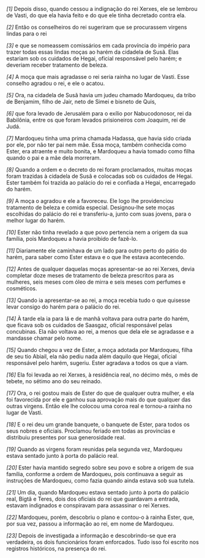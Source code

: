 *[1]* Depois disso, quando cessou a indignação do rei Xerxes, ele se lembrou de Vasti, do que ela havia feito e do que ele tinha decretado contra ela.

*[2]* Então os conselheiros do rei sugeriram que se procurassem virgens lindas para o rei

*[3]* e que se nomeassem comissários em cada província do império para trazer todas essas lindas moças ao harém da cidadela de Susã. Elas estariam sob os cuidados de Hegai, oficial responsável pelo harém; e deveriam receber tratamento de beleza.

*[4]* A moça que mais agradasse o rei seria rainha no lugar de Vasti. Esse conselho agradou o rei, e ele o acatou.

*[5]* Ora, na cidadela de Susã havia um judeu chamado Mardoqueu, da tribo de Benjamim, filho de Jair, neto de Simei e bisneto de Quis,

*[6]* que fora levado de Jerusalém para o exílio por Nabucodonosor, rei da Babilônia, entre os que foram levados prisioneiros com Joaquim, rei de Judá.

*[7]* Mardoqueu tinha uma prima chamada Hadassa, que havia sido criada por ele, por não ter pai nem mãe. Essa moça, também conhecida como Ester, era atraente e muito bonita, e Mardoqueu a havia tomado como filha quando o pai e a mãe dela morreram.

*[8]* Quando a ordem e o decreto do rei foram proclamados, muitas moças foram trazidas à cidadela de Susã e colocadas sob os cuidados de Hegai. Ester também foi trazida ao palácio do rei e confiada a Hegai, encarregado do harém.

*[9]* A moça o agradou e ele a favoreceu. Ele logo lhe providenciou tratamento de beleza e comida especial. Designou-lhe sete moças escolhidas do palácio do rei e transferiu-a, junto com suas jovens, para o melhor lugar do harém.

*[10]* Ester não tinha revelado a que povo pertencia nem a origem da sua família, pois Mardoqueu a havia proibido de fazê-lo.

*[11]* Diariamente ele caminhava de um lado para outro perto do pátio do harém, para saber como Ester estava e o que lhe estava acontecendo.

*[12]* Antes de qualquer daquelas moças apresentar-se ao rei Xerxes, devia completar doze meses de tratamento de beleza prescritos para as mulheres, seis meses com óleo de mirra e seis meses com perfumes e cosméticos.

*[13]* Quando ia apresentar-se ao rei, a moça recebia tudo o que quisesse levar consigo do harém para o palácio do rei.

*[14]* À tarde ela ia para lá e de manhã voltava para outra parte do harém, que ficava sob os cuidados de Saasgaz, oficial responsável pelas concubinas. Ela não voltava ao rei, a menos que dela ele se agradasse e a mandasse chamar pelo nome.

*[15]* Quando chegou a vez de Ester, a moça adotada por Mardoqueu, filha de seu tio Abiail, ela não pediu nada além daquilo que Hegai, oficial responsável pelo harém, sugeriu. Ester agradava a todos os que a viam.

*[16]* Ela foi levada ao rei Xerxes, à residência real, no décimo mês, o mês de tebete, no sétimo ano do seu reinado.

*[17]* Ora, o rei gostou mais de Ester do que de qualquer outra mulher, e ela foi favorecida por ele e ganhou sua aprovação mais do que qualquer das outras virgens. Então ele lhe colocou uma coroa real e tornou-a rainha no lugar de Vasti.

*[18]* E o rei deu um grande banquete, o banquete de Ester, para todos os seus nobres e oficiais. Proclamou feriado em todas as províncias e distribuiu presentes por sua generosidade real.

*[19]* Quando as virgens foram reunidas pela segunda vez, Mardoqueu estava sentado junto à porta do palácio real.

*[20]* Ester havia mantido segredo sobre seu povo e sobre a origem de sua família, conforme a ordem de Mardoqueu, pois continuava a seguir as instruções de Mardoqueu, como fazia quando ainda estava sob sua tutela.

*[21]* Um dia, quando Mardoqueu estava sentado junto à porta do palácio real, Bigtã e Teres, dois dos oficiais do rei que guardavam a entrada, estavam indignados e conspiravam para assassinar o rei Xerxes.

*[22]* Mardoqueu, porém, descobriu o plano e contou-o à rainha Ester, que, por sua vez, passou a informação ao rei, em nome de Mardoqueu.

*[23]* Depois de investigada a informação e descobrindo-se que era verdadeira, os dois funcionários foram enforcados. Tudo isso foi escrito nos registros históricos, na presença do rei.

